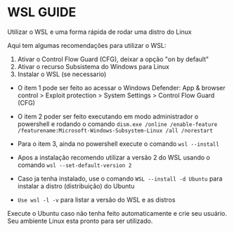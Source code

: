 # WSL GUIDE

Utilizar o WSL e uma forma rápida de rodar uma distro do Linux

Aqui tem algumas recomendações para utilizar o WSL:

1. Ativar o Control Flow Guard (CFG), deixar a opção "on by default"
2. Ativar o recurso Subsistema do Windows para Linux
3. Instalar o WSL (se necessario) 

- O item 1 pode ser feito ao acessar o Windows Defender: App & browser control > Exploit protection > System Settings > Control Flow Guard (CFG)

- O item 2 poder ser feito executando em modo administrador o powershell e rodando o comando `dism.exe /online /enable-feature /featurename:Microsoft-Windows-Subsystem-Linux /all /norestart`

- Para o item 3, ainda no powershell execute o comando `wsl --install`

- Apos a instalação recomendo utilizar a versão 2 do WSL usando o comando `wsl --set-default-version 2`

- Caso ja tenha instalado, use o comando `WSL --install -d Ubuntu` para instalar a distro (distribuição) do Ubuntu

- `Use wsl -l -v` para listar a versão do WSL e as distros

Execute o Ubuntu caso não tenha feito automaticamente e crie seu usuário.
Seu ambiente Linux esta pronto para ser utilizado.
